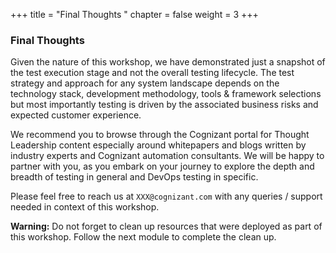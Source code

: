 +++
title = "Final Thoughts "
chapter = false
weight = 3
+++

### Final Thoughts  

Given the nature of this workshop, we have demonstrated just a snapshot of the test execution stage and not the overall testing lifecycle. The test strategy and approach for any system landscape depends on the technology stack, development methodology, tools & framework selections but most importantly testing is driven by the associated business risks and expected customer experience. 

We recommend you to browse through the Cognizant portal for Thought Leadership content especially around whitepapers and blogs written by industry experts and Cognizant automation consultants. We will be happy to partner with you, as you embark on your journey to explore the depth and breadth of testing in general and DevOps testing in specific.

Please feel free to reach us at `XXX@cognizant.com` with any queries / support needed in context of this workshop.

**Warning:** Do not forget to clean up resources that were deployed as part of this workshop. Follow the next module to complete the clean up.
